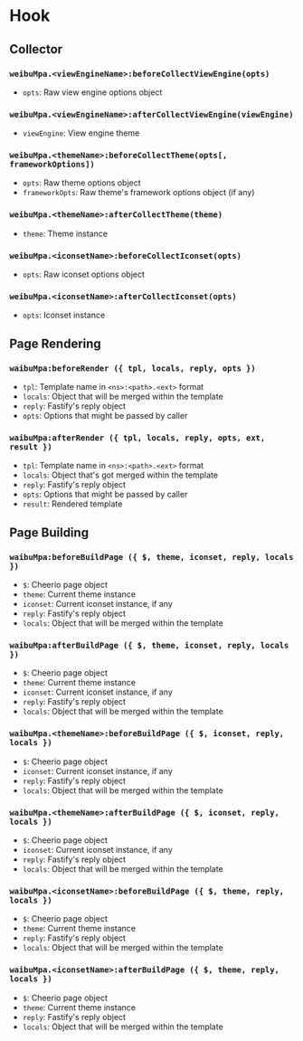 # Hook

## Collector

### ```weibuMpa.<viewEngineName>:beforeCollectViewEngine(opts)```

  - ```opts```: Raw view engine options object

### ```weibuMpa.<viewEngineName>:afterCollectViewEngine(viewEngine)```

  - ```viewEngine```: View engine theme

### ```weibuMpa.<themeName>:beforeCollectTheme(opts[, frameworkOptions])```

  - ```opts```: Raw theme options object
  - ```frameworkOpts```: Raw theme's framework options object (if any)

### ```weibuMpa.<themeName>:afterCollectTheme(theme)```

  - ```theme```: Theme instance

### ```weibuMpa.<iconsetName>:beforeCollectIconset(opts)```

  - ```opts```: Raw iconset options object

### ```weibuMpa.<iconsetName>:afterCollectIconset(opts)```

  - ```opts```: Iconset instance

## Page Rendering

### ```waibuMpa:beforeRender ({ tpl, locals, reply, opts })```

  - ```tpl```: Template name in ```<ns>:<path>.<ext>``` format
  - ```locals```: Object that will be merged within the template
  - ```reply```: Fastify's reply object
  - ```opts```: Options that might be passed by caller

### ```waibuMpa:afterRender ({ tpl, locals, reply, opts, ext, result })```

  - ```tpl```: Template name in ```<ns>:<path>.<ext>``` format
  - ```locals```: Object that's got merged within the template
  - ```reply```: Fastify's reply object
  - ```opts```: Options that might be passed by caller
  - ```result```: Rendered template

## Page Building

### ```waibuMpa:beforeBuildPage ({ $, theme, iconset, reply, locals })```

  - ```$```: Cheerio page object
  - ```theme```: Current theme instance
  - ```iconset```: Current iconset instance, if any
  - ```reply```: Fastify's reply object
  - ```locals```: Object that will be merged within the template

### ```waibuMpa:afterBuildPage ({ $, theme, iconset, reply, locals })```

  - ```$```: Cheerio page object
  - ```theme```: Current theme instance
  - ```iconset```: Current iconset instance, if any
  - ```reply```: Fastify's reply object
  - ```locals```: Object that will be merged within the template

### ```waibuMpa.<themeName>:beforeBuildPage ({ $, iconset, reply, locals })```

  - ```$```: Cheerio page object
  - ```iconset```: Current iconset instance, if any
  - ```reply```: Fastify's reply object
  - ```locals```: Object that will be merged within the template

### ```waibuMpa.<themeName>:afterBuildPage ({ $, iconset, reply, locals })```

  - ```$```: Cheerio page object
  - ```iconset```: Current iconset instance, if any
  - ```reply```: Fastify's reply object
  - ```locals```: Object that will be merged within the template

### ```waibuMpa.<iconsetName>:beforeBuildPage ({ $, theme, reply, locals })```

  - ```$```: Cheerio page object
  - ```theme```: Current theme instance
  - ```reply```: Fastify's reply object
  - ```locals```: Object that will be merged within the template

### ```waibuMpa.<iconsetName>:afterBuildPage ({ $, theme, reply, locals })```

  - ```$```: Cheerio page object
  - ```theme```: Current theme instance
  - ```reply```: Fastify's reply object
  - ```locals```: Object that will be merged within the template
